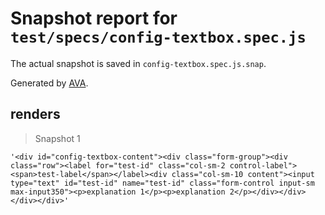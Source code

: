 # Snapshot report for `test/specs/config-textbox.spec.js`

The actual snapshot is saved in `config-textbox.spec.js.snap`.

Generated by [AVA](https://ava.li).

## renders

> Snapshot 1

    '<div id="config-textbox-content"><div class="form-group"><div class="row"><label for="test-id" class="col-sm-2 control-label"><span>test-label</span></label><div class="col-sm-10 content"><input type="text" id="test-id" name="test-id" class="form-control input-sm max-input350"><p>explanation 1</p><p>explanation 2</p></div></div></div></div>'
